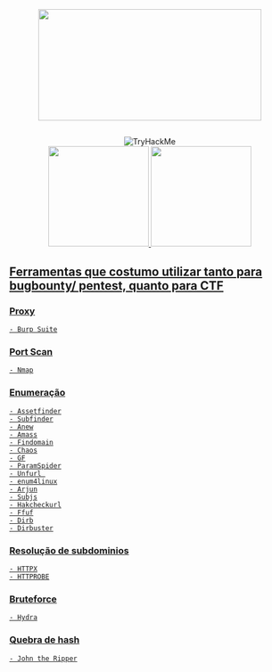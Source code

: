  
<div align="center">
    <img src="https://c.tenor.com/G465PtI9pbYAAAAC/critical-ops-we-do-a-little-trolling.gif" width="400" height="200" />
  </div>

 ##
<div align="center">
<img src="https://tryhackme-badges.s3.amazonaws.com/leofrangello.png" alt="TryHackMe">

</div>
 
<div align="center">
  <a href="https://github.com/leofrangello">
  <img height="180em" src="https://github-readme-stats.vercel.app/api?username=leofrangello&show_icons=true&theme=vision-friendly-dark&include_all_commits=true&count_private=true"/>
    <img height="180em" src="https://github-readme-stats.vercel.app/api/top-langs/?username=leofrangello&layout=compact&langs_count=7&theme=dark"/>
</div>
 
## Ferramentas que costumo utilizar tanto para bugbounty/ pentest, quanto para CTF
 
  ### Proxy
    - Burp Suite
  ### Port Scan 
    - Nmap
 
  ### Enumeração
    - Assetfinder
    - Subfinder
    - Anew
    - Amass
    - Findomain
    - Chaos
    - GF
    - ParamSpider
    - Unfurl 
    - enum4linux
    - Arjun
    - Subjs
    - Hakcheckurl
    - Ffuf
    - Dirb
    - Dirbuster
 
  ### Resolução de subdominios 
    - HTTPX
    - HTTPROBE
    
 ### Bruteforce
    - Hydra
 ### Quebra de hash
    - John the Ripper
  
 
